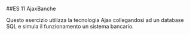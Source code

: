 ##ES 11 AjaxBanche

Questo esercizio utilizza la tecnologia Ajax collegandosi ad un database SQL e simula il funzionamento un sistema bancario.
